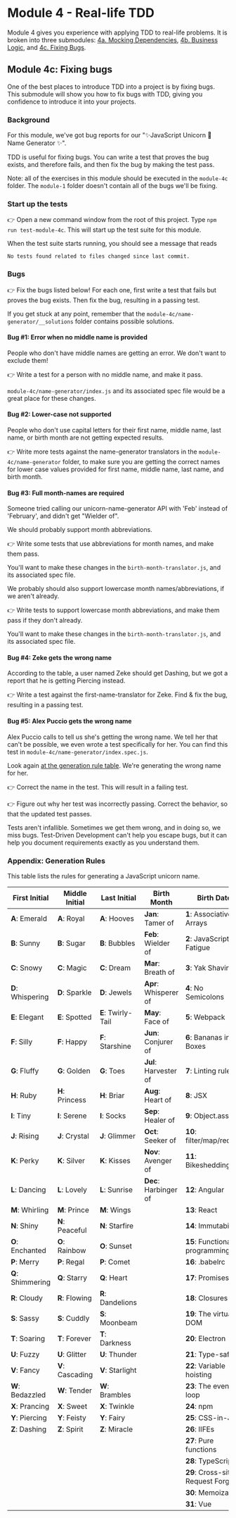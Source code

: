 # Module 4 - Real-life TDD

Module 4 gives you experience with applying TDD to real-life problems. It is broken into three submodules: [4a. Mocking Dependencies](../module-4ab/README.md#module-4a-mocking-dependencies), [4b. Business Logic](../module-4ab/README.md#module-4b-business-logic), and [4c. Fixing Bugs](#module-4c-fixing-bugs).

## Module 4c: Fixing bugs

One of the best places to introduce TDD into a project is by fixing bugs. This submodule will show you how to fix bugs with TDD, giving you confidence to introduce it into your projects.

### Background

For this module, we've got bug reports for our "✨JavaScript Unicorn 🦄 Name Generator ✨".

TDD is useful for fixing bugs. You can write a test that proves the bug exists, and therefore fails, and then fix the bug by making the test pass.

Note: all of the exercises in this module should be executed in the `module-4c` folder. The `module-1` folder doesn't contain all of the bugs we'll be fixing.

### Start up the tests

👉 Open a new command window from the root of this project. Type `npm run test-module-4c`. This will start up the test suite for this module.

When the test suite starts running, you should see a message that reads

`No tests found related to files changed since last commit.`

### Bugs

👉 Fix the bugs listed below! For each one, first write a test that fails but proves the bug exists. Then fix the bug, resulting in a passing test.

If you get stuck at any point, remember that the `module-4c/name-generator/__solutions` folder contains possible solutions.

#### Bug #1: Error when no middle name is provided

People who don't have middle names are getting an error. We don't want to exclude them!

👉 Write a test for a person with no middle name, and make it pass.

`module-4c/name-generator/index.js` and its associated spec file would be a great place for these changes.

#### Bug #2: Lower-case not supported

People who don't use capital letters for their first name, middle name, last name, or birth month are not getting expected results.

👉 Write more tests against the name-generator translators in the `module-4c/name-generator` folder, to make sure you are getting the correct names for lower case values provided for first name, middle name, last name, and birth month.

#### Bug #3: Full month-names are required

Someone tried calling our unicorn-name-generator API with 'Feb' instead of 'February', and didn't get "Wielder of".

We should probably support month abbreviations.

👉 Write some tests that use abbreviations for month names, and make them pass.

You'll want to make these changes in the `birth-month-translator.js`, and its associated spec file.

We probably should also support lowercase month names/abbreviations, if we aren't already.

👉 Write tests to support lowercase month abbreviations, and make them pass if they don't already.

You'll want to make these changes in the `birth-month-translator.js`, and its associated spec file.

#### Bug #4: Zeke gets the wrong name

According to the table, a user named Zeke should get Dashing, but we got a report that he is getting Piercing instead.

👉 Write a test against the first-name-translator for Zeke. Find & fix the bug, resulting in a passing test.

#### Bug #5: Alex Puccio gets the wrong name

Alex Puccio calls to tell us she's getting the wrong name. We tell her that can't be possible, we even wrote a test specifically for her. You can find this test in `module-4c/name-generator/index.spec.js`.

Look again [at the generation rule table](#appendix-generation-rules). We're generating the wrong name for her.

👉 Correct the name in the test. This will result in a failing test.

👉 Figure out why her test was incorrectly passing. Correct the behavior, so that the updated test passes.

Tests aren't infallible. Sometimes we get them wrong, and in doing so, we miss bugs. Test-Driven Development can't help you escape bugs, but it can help you document requirements exactly as you understand them.

### Appendix: Generation Rules

This table lists the rules for generating a JavaScript unicorn name.

| First Initial     | Middle Initial   | Last Initial       | Birth Month           | Birth Date                         |
| ----------------- | ---------------- | ------------------ | --------------------- | ---------------------------------- |
| **A**: Emerald    | **A**: Royal     | **A**: Hooves      | **Jan**: Tamer of     | **1**: Associative Arrays          |
| **B**: Sunny      | **B**: Sugar     | **B**: Bubbles     | **Feb**: Wielder of   | **2**: JavaScript Fatigue          |
| **C**: Snowy      | **C**: Magic     | **C**: Dream       | **Mar**: Breath of    | **3**: Yak Shaving                 |
| **D**: Whispering | **D**: Sparkle   | **D**: Jewels      | **Apr**: Whisperer of | **4**: No Semicolons               |
| **E**: Elegant    | **E**: Spotted   | **E**: Twirly-Tail | **May**: Face of      | **5**: Webpack                     |
| **F**: Silly      | **F**: Happy     | **F**: Starshine   | **Jun**: Conjurer of  | **6**: Bananas in Boxes            |
| **G**: Fluffy     | **G**: Golden    | **G**: Toes        | **Jul**: Harvester of | **7**: Linting rules               |
| **H**: Ruby       | **H**: Princess  | **H**: Briar       | **Aug**: Heart of     | **8**: JSX                         |
| **I**: Tiny       | **I**: Serene    | **I**: Socks       | **Sep**: Healer of    | **9**: Object.assign               |
| **J**: Rising     | **J**: Crystal   | **J**: Glimmer     | **Oct**: Seeker of    | **10**: filter/map/reduce          |
| **K**: Perky      | **K**: Silver    | **K**: Kisses      | **Nov**: Avenger of   | **11**: Bikeshedding               |
| **L**: Dancing    | **L**: Lovely    | **L**: Sunrise     | **Dec**: Harbinger of | **12**: Angular                    |
| **M**: Whirling   | **M**: Prince    | **M**: Wings       |                       | **13**: React                      |
| **N**: Shiny      | **N**: Peaceful  | **N**: Starfire    |                       | **14**: Immutability               |
| **O**: Enchanted  | **O**: Rainbow   | **O**: Sunset      |                       | **15**: Functional programming     |
| **P**: Merry      | **P**: Regal     | **P**: Comet       |                       | **16**: .babelrc                   |
| **Q**: Shimmering | **Q**: Starry    | **Q**: Heart       |                       | **17**: Promises                   |
| **R**: Cloudy     | **R**: Flowing   | **R**: Dandelions  |                       | **18**: Closures                   |
| **S**: Sassy      | **S**: Cuddly    | **S**: Moonbeam    |                       | **19**: The virtual DOM            |
| **T**: Soaring    | **T**: Forever   | **T**: Darkness    |                       | **20**: Electron                   |
| **U**: Fuzzy      | **U**: Glitter   | **U**: Thunder     |                       | **21**: Type-safety                |
| **V**: Fancy      | **V**: Cascading | **V**: Starlight   |                       | **22**: Variable hoisting          |
| **W**: Bedazzled  | **W**: Tender    | **W**: Brambles    |                       | **23**: The event loop             |
| **X**: Prancing   | **X**: Sweet     | **X**: Twinkle     |                       | **24**: npm                        |
| **Y**: Piercing   | **Y**: Feisty    | **Y**: Fairy       |                       | **25**: CSS-in-JS                  |
| **Z**: Dashing    | **Z**: Spirit    | **Z**: Miracle     |                       | **26**: IIFEs                      |
|                   |                  |                    |                       | **27**: Pure functions             |
|                   |                  |                    |                       | **28**: TypeScript                 |
|                   |                  |                    |                       | **29**: Cross-site Request Forgery |
|                   |                  |                    |                       | **30**: Memoization                |
|                   |                  |                    |                       | **31**: Vue                        |
